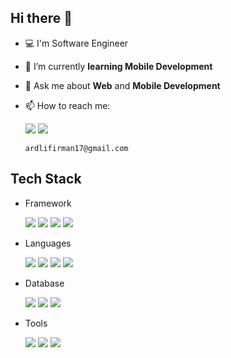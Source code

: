 ## Hi there 👋

- 💻 I'm Software Engineer
- 🌱 I’m currently **learning Mobile Development**
- 💬 Ask me about **Web** and **Mobile Development**
- 📫 How to reach me:

  <a href="https://www.linkedin.com/in/ardli-firman-m/">![](https://img.shields.io/badge/ardli_firman_maulana-Linkedin-informational?style=social&logo=linkedin&logoColor=blue)</a>
  <a href="https://github.com/ardli-firman/cv/blob/main/ARDLI%20FIRMAN%20MAULANA.pdf">![](https://img.shields.io/badge/cv-informational?style=social&logo=docusign&logoColor=blue)</a>

  <DIV>
  
      ardlifirman17@gmail.com
  
  </DIV>

## Tech Stack

- Framework

    ![](https://img.shields.io/badge/Laravel-informational?style=for-the-badge&logo=laravel&logoColor=white&color=FF2D20)
    ![](https://img.shields.io/badge/Codeigniter-informational?style=for-the-badge&logo=codeigniter&logoColor=white&color=EF4223)
    ![](https://img.shields.io/badge/Android-informational?style=for-the-badge&logo=androidstudio&logoColor=white&color=3DDC84)
    ![](https://img.shields.io/badge/Flutter-informational?style=for-the-badge&logo=flutter&logoColor=white&color=02569B)

- Languages

    ![](https://img.shields.io/badge/Javascript-informational?style=for-the-badge&logo=javascript&logoColor=black&color=F7DF1E)
    ![](https://img.shields.io/badge/PHP-informational?style=for-the-badge&logo=php&logoColor=white&color=777BB4)
    ![](https://img.shields.io/badge/Dart-informational?style=for-the-badge&logo=dart&logoColor=white&color=0175C2)
    ![](https://img.shields.io/badge/Java-informational?style=for-the-badge&logo=oracle&logoColor=white&color=FF0000)

- Database

    ![](https://img.shields.io/badge/MySQL-informational?style=for-the-badge&logo=mysql&logoColor=white&color=4479A1)
    ![](https://img.shields.io/badge/PostgreSQL-informational?style=for-the-badge&logo=postgresql&logoColor=white&color=4169E1)
    ![](https://img.shields.io/badge/Firebase-informational?style=for-the-badge&logo=firebase&logoColor=orange&color=FFCA28)

- Tools

    ![](https://img.shields.io/badge/Git-informational?style=for-the-badge&logo=git&logoColor=white&color=F05032)
    ![](https://img.shields.io/badge/Github-informational?style=for-the-badge&logo=github&logoColor=white&color=181717)
    ![](https://img.shields.io/badge/Gitlab-informational?style=for-the-badge&logo=gitlab&logoColor=white&color=FC6D26)

<!---
ardli-firman/ardli-firman is a ✨ special ✨ repository because its `README.md` (this file) appears on your GitHub profile.
You can click the Preview link to take a look at your changes.
--->
